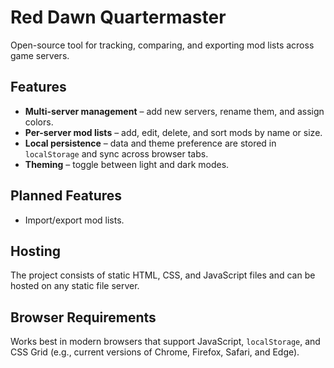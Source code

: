 # Red Dawn Quartermaster

Open-source tool for tracking, comparing, and exporting mod lists across game servers.

## Features

- **Multi-server management** – add new servers, rename them, and assign colors.
- **Per-server mod lists** – add, edit, delete, and sort mods by name or size.
- **Local persistence** – data and theme preference are stored in `localStorage` and sync across browser tabs.
- **Theming** – toggle between light and dark modes.

## Planned Features

- Import/export mod lists.

## Hosting

The project consists of static HTML, CSS, and JavaScript files and can be hosted on any static file server.

## Browser Requirements

Works best in modern browsers that support JavaScript, `localStorage`, and CSS Grid (e.g., current versions of Chrome, Firefox, Safari, and Edge).
